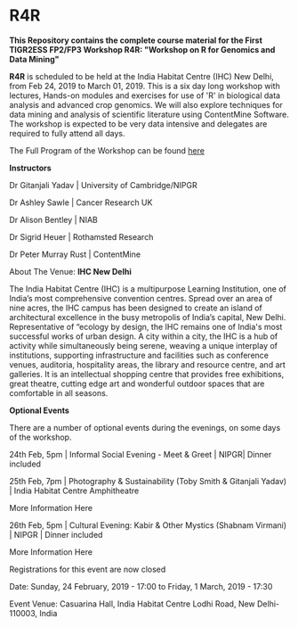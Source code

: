 # R4R
<b>This Repository contains the complete course material for the First TIGR2ESS FP2/FP3 Workshop R4R: "Workshop on R for Genomics and Data Mining"</b>

<b>R4R</b> is scheduled to be held at the India Habitat Centre (IHC) New Delhi, from Feb 24, 2019 to March 01, 2019. This is a six day long workshop with lectures, Hands-on modules and exercises for use of 'R' in biological data analysis and advanced crop genomics. We will also explore techniques for data mining and analysis of scientific literature using ContentMine Software. The workshop is expected to be very data intensive and delegates are required to fully attend all days.

The Full Program of the Workshop can be found <a href=R4R/IHC_R_workshop_Program_Schedule_NIPGR.pdf>here</a>

<b>Instructors</b>

Dr Gitanjali Yadav | University of Cambridge/NIPGR

Dr Ashley Sawle | Cancer Research UK

Dr Alison Bentley | NIAB

Dr Sigrid Heuer | Rothamsted Research

Dr Peter Murray Rust | ContentMine

About The Venue: <b>IHC New Delhi</b>

The India Habitat Centre (IHC) is a multipurpose Learning Institution, one of India’s most comprehensive convention centres. Spread over an area of nine acres, the IHC campus has been designed to create an island of architectural excellence in the busy metropolis of India’s capital, New Delhi. Representative of “ecology by design, the IHC remains one of India's most successful works of urban design. A city within a city, the IHC is a hub of activity while simultaneously being serene, weaving a unique interplay of institutions, supporting infrastructure and facilities such as conference venues, auditoria, hospitality areas, the library and resource centre, and art galleries. It is an intellectual shopping centre that provides free exhibitions, great theatre, cutting edge art and wonderful outdoor spaces that are comfortable in all seasons. 

  
<b>Optional Events</b>

There are a number of optional events during the evenings, on some days of the workshop.

24th Feb, 5pm | Informal Social Evening - Meet & Greet | NIPGR| Dinner included 

25th Feb, 7pm | Photography & Sustainability (Toby Smith & Gitanjali Yadav) | India Habitat Centre Amphitheatre 

More Information Here

26th Feb, 5pm | Cultural Evening: Kabir & Other Mystics (Shabnam Virmani) | NIPGR | Dinner included 

More Information Here

Registrations for this event are now closed

Date: 
Sunday, 24 February, 2019 - 17:00 to Friday, 1 March, 2019 - 17:30

Event Venue: 
Casuarina Hall, India Habitat Centre Lodhi Road, New Delhi-110003, India
